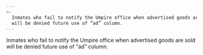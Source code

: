 ```yaml
---
>-
  Inmates who fail to notify the Umpire office when advertised goods are sold
  will be denied future use of “ad” column.
---
```


Inmates who fail to notify the Umpire office when advertised goods are sold will be denied future use of “ad” column.